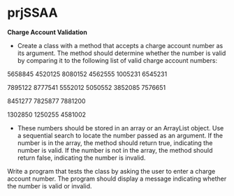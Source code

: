 # prjSSAA
**Charge Account Validation**

* Create a class with a method that accepts a charge account number as its argument. 
The method should determine whether the number is valid by comparing it to the following list of valid charge account numbers:

5658845 4520125 8080152 4562555 1005231 6545231

7895122 8777541 5552012 5050552 3852085 7576651

8451277 7825877 7881200

1302850 1250255 4581002



* These numbers should be stored in an array or an ArrayList object. Use a sequential search to locate the number passed as an argument. If the number is in the array, the method should return true, indicating the number is valid. If the number is not in the array, the method should return false, indicating the number is invalid.

Write a program that tests the class by asking the user to enter a charge account number. The program should display a message indicating whether the number is valid or invalid.
